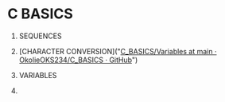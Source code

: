 # C BASICS

1. SEQUENCES

2. [CHARACTER CONVERSION]("[C_BASICS/Variables at main · OkolieOKS234/C_BASICS · GitHub](https://github.com/OkolieOKS234/C_BASICS/tree/main/Variables)")

3. VARIABLES

4. 


